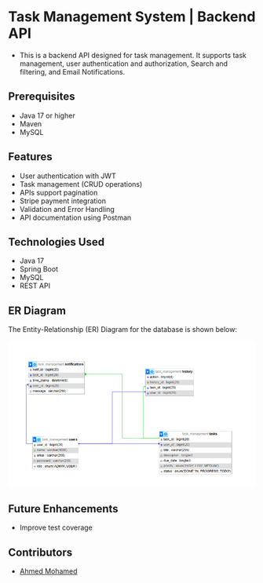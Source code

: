 
# Task Management System | Backend API

- This is a backend API designed for task management. It supports task management, user authentication and authorization, Search and filtering, and Email Notifications.

## Prerequisites
- Java 17 or higher
- Maven
- MySQL


## Features
- User authentication with JWT
- Task management (CRUD operations)
- APIs support pagination
- Stripe payment integration
- Validation and Error Handling
- API documentation using Postman
  
## Technologies Used
- Java 17
- Spring Boot
- MySQL
- REST API


## ER Diagram
The Entity-Relationship (ER) Diagram for the database is shown below:

![ER Diagram](images/ApplicationERdigram.png)

## Future Enhancements
- Improve test coverage

## Contributors
- [Ahmed Mohamed](https://github.com/ahmed-sayad)

